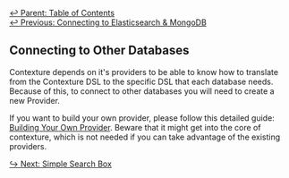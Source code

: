 ﻿[↩  Parent: Table of Contents](../README.md)  
[↩  Previous: Connecting to Elasticsearch & MongoDB](connecting.md)

## Connecting to Other Databases

Contexture depends on it's providers to be able to know how to
translate from the Contexture DSL to the specific DSL that each
database needs. Because of this, to connect to other databases you
will need to create a new Provider.

If you want to build your own provider, please follow this detailed
guide: [Building Your Own
Provider](../under-the-hood/contexture-providers/building-your-own-provider.md).
Beware that it might get into the core of contexture, which is not
needed if you can take advantage of the existing providers.

[↪ Next: Simple Search Box](simple-search-box.md)

